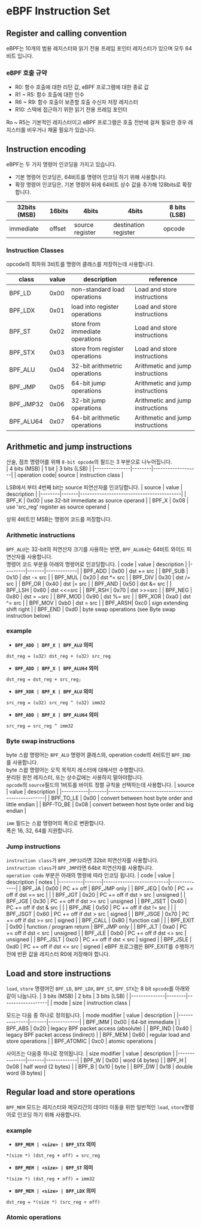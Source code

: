 # eBPF Instruction Set

## Register and calling convention
eBPF는 10개의 범용 레지스터와 읽기 전용 프레임 포인터 레지스터가 있으며 모두 64비트 입니다.

### eBPF 호출 규약
* R0: 함수 호출에 대한 리턴 값, eBPF 프로그램에 대한 종료 값
* R1 ~ R5: 함수 호출에 대한 인수
* R6 ~ R9: 함수 호출이 보존할 호출 수신자 저장 레지스터
* R10: 스택에 접근하기 위한 읽기 전용 프레임 포인터

Ro ~ R5는 기본적인 레지스터이고 eBPF 프로그램은 호출 전반에 걸쳐 필요한 경우 레지스터를 비우거나 채울 필요가 있습니다.

## Instruction encoding
eBPF는 두 가지 명령어 인코딩을 가지고 있습니다.
* 기본 명령어 인코딩은, 64비트를 명령어 인코딩 하기 위해 사용합니다.
* 확장 명령어 인코딩은, 기본 명령어 뒤에 64비트 상수 값을 추가해 128bits로 확장합니다.

| 32bits (MSB) | 16bits |    4bits        | 4bits | 8 bits (LSB) |
|--------------|--------|-----------------|----------------------|--------------|
| immediate    | offset | source register | destination register | opcode |

### Instruction Classes
opcode의 최하위 3비트를 명령어 클래스를 저장하는데 사용합니다.

| class  | value | description                  | reference |
|--------|-------|------------------------------|-----------|
| BPF_LD | 0x00  | non-standard load operations | Load and store instructions |
| BPF_LDX | 0x01 | load into register operations | Load and store instructions |
| BPF_ST | 0x02 | store from immediate operations | Load and store instructions |
| BPF_STX | 0x03 | store from register operations | Load and store instructions |
| BPF_ALU | 0x04 | 32-bit arithmetric operations | Arithmetic and jump instructions |
| BPF_JMP | 0x05 | 64-bit jump operations | Arithmetic and jump instructions |
| BPF_JMP32 | 0x06 | 32-bit jump operations | Arithmetic and jump instructions
| BPF_ALU64 | 0x07 | 64-bit arithmetic operations | Arithmetic and jump instructions |

## Arithmetic and jump instructions
산술, 점프 명령어를 위해 `8-bit opcode`의 필드는 3 부분으로 나누어집니다.\
| 4  bits (MSB) | 1 bit  | 3 bits (LSB)      |
|---------------|--------|-------------------|
| operation code| source | instruction class |

LSB에서 부터 4번째 bit는 source 피연산자를 인코딩합니다.
| source | value | description                              |
|--------|-------|------------------------------------------|
| BPF_K  | 0x00  | use 32-bit immediate as source operand   |
| BPF_X  | 0x08  | use 'src_reg' register as source operand |

상위 4비트인 MSB는 명령어 코드를 저장합니다.

### Arithmetic instructions
`BPF_ALU`는 32-bit의 피연산자 크기를 사용하는 반면, `BPF_ALU64`는 64비트 와이드 피연산자를 사용합니다.\
명령어 코드 부분을 아래의 명령어로 인코딩합니다.
| code    | value | description |
|---------|-------|-------------|
| BPF_ADD | 0x00  | dst += src  |
| BPF_SUB | 0x10  | dst -= src  |
| BPF_MUL | 0x20  | dst *= src  |
| BPF_DIV | 0x30  | dst /= src  |
| BPF_OR  | 0x40  | dst |= src  |
| BPF_AND | 0x50  | dst &= src  |
| BPF_LSH | 0x60  | dst <<=src  |
| BPF_RSH | 0x70  | dst >>=src  |
| BPF_NEG | 0x80  | dst = ~src  |
| BPF_MOD | 0x90  | dst %= src  |
| BPF_XOR | 0xa0  | dst ^= src  |
| BPF_MOV | 0xb0  | dst = src   |
| BPF_ARSH| 0xc0  | sign extending shift right |
| BPF_END | 0xd0  | byte swap operations (see Byte swap instruction below)

### example
* **`BPF_ADD | BPF_X | BPF_ALU` 의미**
```shell
dst_reg = (u32) dst_reg + (u32) src_reg
```

* **`BPF_ADD | BPF_X | BPF_ALU64` 의미**
```shell
dst_reg = dst_reg + src_reg;
```

* **`BPF_XOR | BPF_K | BPF_ALU` 의미**
```shell
src_reg = (u32) src_reg ^ (u32) imm32
```

* **`BPF_ADD | BPF_X | BPF_ALU64` 의미**
```shell
src_reg = src_reg ^ imm32
```

### Byte swap instructions
byte 스왑 명령어는 `BPF_ALU` 명령어 클래스와, operation code의 4비트인 `BPF_END`를 사용합니다.\
byte 스왑 명령어는 오직 목적지 레스터에 대해서만 수행합니다. \
분리된 원천 레지스터, 또는 상수값에는 사용하지 말아야합니다. \
`opcode`의 `source`필드의 1비트를 바이트 정렬 규칙을 선택하는데 사용합니다.
| source    | value | description                                       |
|-----------|-------|---------------------------------------------------|
| BPF_TO_LE | 0x00  | convert between host byte order and little endian |
| BPF-TO_BE | 0x08  | convert between host byte order and big endian    |

`imm` 필드는 스왑 명령어의 폭으로 변환합니다. \
폭은 16, 32, 64를 지원합니다.

### Jump instructions
`instruction class`가 `BPF_JMP32`라면 32bit 피연산자를 사용합니다.\
`instruction class`가 `BPF_JMP`라면 64bit 피연산자를 사용합니다.\
`operation code` 부분은 아래의 명령에 따라 인코딩 됩니다.
| code     | value | description               | notes        |
|----------|-------|---------------------------|--------------|
| BPF_JA   | 0x00  | PC += off                 | BPF_JMP only |
| BPF_JEQ  | 0x10  | PC += off if dst == src   |              |
| BPF_JGT  | 0x20  | PC += off if dst > src    | unsigned     |
| BPF_JGE  | 0x30  | PC += off if dst >= src   | unsigned     |
| BPF_JSET | 0x40  | PC += off if dst & src    |              |
| BPF_JNE  | 0x50  | PC += off if dst != src   |              |
| BPF_JSGT | 0x60  | PC += off if dst > src    | signed       |
| BPF_JSGE | 0x70  | PC += off if dst >= src   | signed       |
| BPF_CALL | 0x80  | function call             |              |
| BPF_EXIT | 0x90  | function / program return | BPF_JMP only |
| BPF_JLT  | 0xa0  | PC += off if dst < src    | unsigned     |
| BPF_JLE  | 0xb0  | PC += off if dst <= src   | unsigned     |
| BPF_JSLT | 0xc0  | PC += off if dst < src    | signed       |
| BPF_JSLE | 0xd0  | PC += off if dst <= src   | signed       |
eBPF 프로그램은 BPF_EXIT를 수행하기 전에 반환 값을 레지스터 R0에 저장해야 합니다.

## Load and store instructions
`load`, `store` 명령어인 `BPF_LD`, `BPF_LDX`, `BPF_ST`, `BPF_STX`는 8 bit `opcode`를 아래와 같이 나눕니다.
| 3 bits (MSB) | 2 bits | 3 bits (LSB)      |
|--------------|--------|-------------------|
| mode         | size   | instruction class |

모드는 다음 중 하나로 정의됩니다.
| mode modifier | value | description |
|---------------|-------|-------------|
| BPF_IMM       | 0x00  | 64-bit immediate | 
| BPF_ABS       | 0x20  | legacy BPF packet access (absolute) |
| BPF_IND       | 0x40  | legacy BPF packet access (indirect) |
| BPF_MEM       | 0x60  | regular load and store operations   |
| BPF_ATOMIC    | 0xc0  | atomic operations |

사이즈는 다음중 하나로 정의됩니다.
| size modifier | value | description |
|---------------|-------|-------------|
| BPF_W         | 0x00  | word (4 bytes) |
| BPF_H         | 0x08  | half word (2 bytes) |
| BPF_B         | 0x10  | byte        |
| BPF_DW        | 0x18  | double word (8 bytes) |

## Regular load and store operations
`BPF_MEM` 모드는 레지스터와 메모리간의 데이터 이동을 위한 일반적인 `load`, `store`명령어로 인코딩 하기 위해 사용합니다.
### example
* **`BPF_MEM | <size> | BPF_STX` 의미**
```shell
*(size *) (dst_reg + off) = src_reg
```
* **`BPF_MEM | <size> | BPF_ST` 의미**
```shell
*(size *) (dst_reg + off) = imm32
```
* **`BPF_MEM | <size> | BPF_LDX` 의미**
```shell
dst_reg = *(size *) (src_reg + off)
```
### Atomic operations